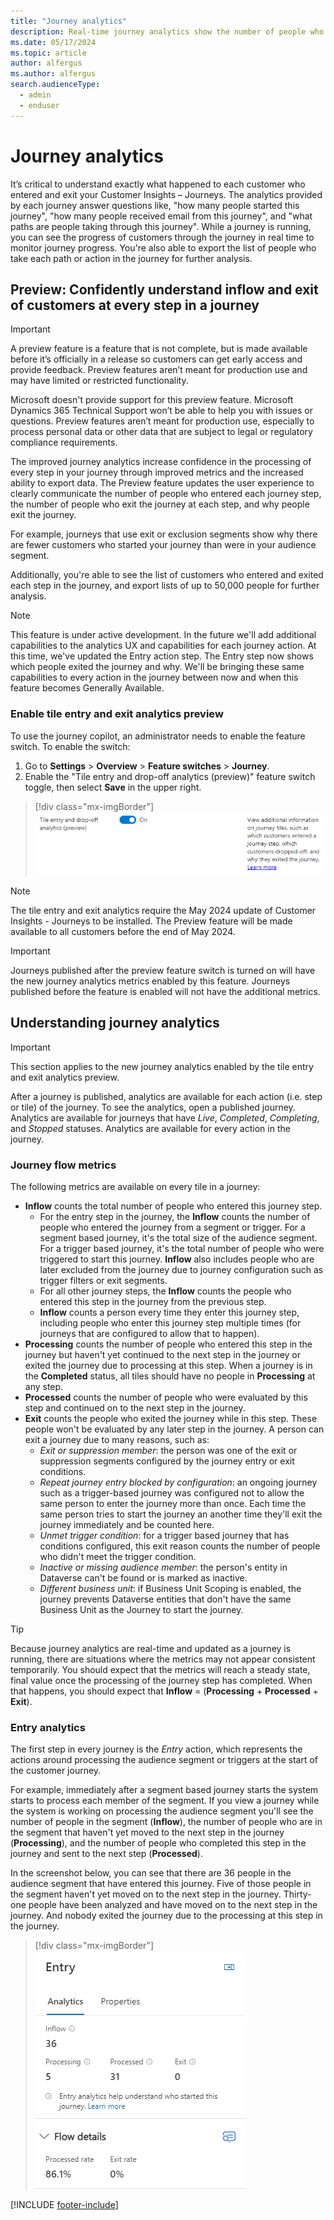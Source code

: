 ```yaml
---
title: "Journey analytics"
description: Real-time journey analytics show the number of people who enter each step in a Customer Insights journey, who left each step, and why they left each step.
ms.date: 05/17/2024
ms.topic: article
author: alfergus
ms.author: alfergus
search.audienceType: 
  - admin
  - enduser
---
```


# Journey analytics

It’s critical to understand exactly what happened to each customer who entered and exit your Customer Insights – Journeys. The analytics provided by each journey answer questions like, "how many people started this journey", "how many people received email from this journey", and "what paths are people taking through this journey". While a journey is running, you can see the progress of customers through the journey in real time to monitor journey progress. You're also able to export the list of people who take each path or action in the journey for further analysis.

## Preview: Confidently understand inflow and exit of customers at every step in a journey

> [!IMPORTANT]
> A preview feature is a feature that is not complete, but is made available before it’s officially in a release so customers can get early access and provide feedback. Preview features aren’t meant for production use and may have limited or restricted functionality.
>
> Microsoft doesn't provide support for this preview feature. Microsoft Dynamics 365 Technical Support won’t be able to help you with issues or questions. Preview features aren’t meant for production use, especially to process personal data or other data that are subject to legal or regulatory compliance requirements.

The improved journey analytics increase confidence in the processing of every step in your journey through improved metrics and the increased ability to export data. The Preview feature updates the user experience to clearly communicate the number of people who entered each journey step, the number of people who exit the journey at each step, and why people exit the journey.

For example, journeys that use exit or exclusion segments show why there are fewer customers who started your journey than were in your audience segment.

Additionally, you're able to see the list of customers who entered and exited each step in the journey, and export lists of up to 50,000 people for further analysis.

> [!NOTE]
> This feature is under active development. In the future we'll add additional capabilities to the analytics UX and capabilities for each journey action. At this time, we've updated the Entry action step. The Entry step now shows which people exited the journey and why. We'll be bringing these same capabilities to every action in the journey between now and when this feature becomes Generally Available.

### Enable tile entry and exit analytics preview

To use the journey copilot, an administrator needs to enable the feature switch. To enable the switch:
1. Go to **Settings** > **Overview** > **Feature switches** > **Journey**.
1. Enable the "Tile entry and drop-off analytics (preview)" feature switch toggle, then select **Save** in the upper right.

> [!div class="mx-imgBorder"]
> ![Enable entry and exit analytics](media/real-time-tile-analytics-feature-switch.png "Enable entry and exit analytics feature")

> [!NOTE]
> The tile entry and exit analytics require the May 2024 update of Customer Insights - Journeys to be installed. The Preview feature will be made available to all customers before the end of May 2024.

> [!IMPORTANT]
> Journeys published after the preview feature switch is turned on will have the new journey analytics metrics enabled by this feature. Journeys published before the feature is enabled will not have the additional metrics.

## Understanding journey analytics

> [!IMPORTANT]
> This section applies to the new journey analytics enabled by the tile entry and exit analytics preview.

After a journey is published, analytics are available for each action (i.e. step or tile) of the journey. To see the analytics, open a published journey. Analytics are available for journeys that have *Live*, *Completed*, *Completing*, and *Stopped* statuses. Analytics are available for every action in the journey.

### Journey flow metrics
The following metrics are available on every tile in a journey:

* **Inflow** counts the total number of people who entered this journey step.
    *  For the entry step in the journey, the **Inflow** counts the number of people who entered the journey from a segment or trigger. For a segment based journey, it's the total size of the audience segment. For a trigger based journey, it's the total number of people who were triggered to start this journey. **Inflow** also includes people who are later excluded from the journey due to journey configuration such as trigger filters or exit segments.
    * For all other journey steps, the **Inflow** counts the people who entered this step in the journey from the previous step.
    * **Inflow** counts a person every time they enter this journey step, including people who enter this journey step multiple times (for journeys that are configured to allow that to happen).
* **Processing** counts the number of people who entered this step in the journey but haven't yet continued to the next step in the journey or exited the journey due to processing at this step. When a journey is in the **Completed** status, all tiles should have no people in **Processing** at any step.
* **Processed** counts the number of people who were evaluated by this step and continued on to the next step in the journey.
* **Exit** counts the people who exited the journey while in this step. These people won't be evaluated by any later step in the journey. A person can exit a journey due to many reasons, such as:
    * *Exit or suppression member*: the person was one of the exit or suppression segments configured by the journey entry or exit conditions.
    * *Repeat journey entry blocked by configuration*: an ongoing journey such as a trigger-based journey was configured not to allow the same person to enter the journey more than once. Each time the same person tries to start the journey an another time they'll exit the journey immediately and be counted here.
    * *Unmet trigger condition*: for a trigger based journey that has conditions configured, this exit reason counts the number of people who didn't meet the trigger condition.
    * *Inactive or missing audience member*: the person's entity in Dataverse can't be found or is marked as inactive.
    * *Different business unit*: if Business Unit Scoping is enabled, the journey prevents Dataverse entities that don't have the same Business Unit as the Journey to start the journey.

> [!TIP]
> Because journey analytics are real-time and updated as a journey is running, there are situations where the metrics may not appear consistent temporarily. You should expect that the metrics will reach a steady state, final value once the processing of the journey step has completed. When that happens, you should expect that **Inflow** = (**Processing** + **Processed** + **Exit**).

### Entry analytics
The first step in every journey is the *Entry* action, which represents the actions around processing the audience segment or triggers at the start of the customer journey.

For example, immediately after a segment based journey starts the system starts to process each member of the segment. If you view a journey while the system is working on processing the audience segment you'll see the number of people in the segment (**Inflow**), the number of people who are in the segment that haven't yet moved to the next step in the journey (**Processing**), and the number of people who completed this step in the journey and sent to the next step (**Processed**).

In the screenshot below, you can see that there are 36 people in the audience segment that have entered this journey. Five of those people in the segment haven't yet moved on to the next step in the journey. Thirty-one people have been analyzed and have moved on to the next step in the journey. And nobody exited the journey due to the processing at this step in the journey.

> [!div class="mx-imgBorder"]
> ![Entry action analytics example](media/real-time-tile-analytics-entry-tile-in-progress.png "Entry action analytics showing an in-progress journey.")

[!INCLUDE [footer-include](./includes/footer-banner.md)]